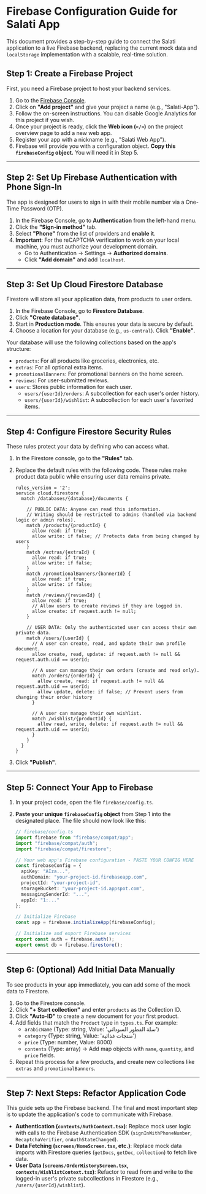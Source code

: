 # Firebase Configuration Guide for Salati App

This document provides a step-by-step guide to connect the Salati application to a live Firebase backend, replacing the current mock data and `localStorage` implementation with a scalable, real-time solution.

## Step 1: Create a Firebase Project

First, you need a Firebase project to host your backend services.

1.  Go to the [Firebase Console](https://console.firebase.google.com/).
2.  Click on **"Add project"** and give your project a name (e.g., "Salati-App").
3.  Follow the on-screen instructions. You can disable Google Analytics for this project if you wish.
4.  Once your project is ready, click the **Web icon (`</>`)** on the project overview page to add a new web app.
5.  Register your app with a nickname (e.g., "Salati Web App").
6.  Firebase will provide you with a configuration object. **Copy this `firebaseConfig` object.** You will need it in Step 5.

---

## Step 2: Set Up Firebase Authentication with Phone Sign-In

The app is designed for users to sign in with their mobile number via a One-Time Password (OTP).

1.  In the Firebase Console, go to **Authentication** from the left-hand menu.
2.  Click the **"Sign-in method"** tab.
3.  Select **"Phone"** from the list of providers and **enable it**.
4.  **Important**: For the reCAPTCHA verification to work on your local machine, you must authorize your development domain.
    *   Go to Authentication -> Settings -> **Authorized domains**.
    *   Click **"Add domain"** and add `localhost`.

---

## Step 3: Set Up Cloud Firestore Database

Firestore will store all your application data, from products to user orders.

1.  In the Firebase Console, go to **Firestore Database**.
2.  Click **"Create database"**.
3.  Start in **Production mode**. This ensures your data is secure by default.
4.  Choose a location for your database (e.g., `us-central`). Click **"Enable"**.

Your database will use the following collections based on the app's structure:
-   `products`: For all products like groceries, electronics, etc.
-   `extras`: For all optional extra items.
-   `promotionalBanners`: For promotional banners on the home screen.
-   `reviews`: For user-submitted reviews.
-   `users`: Stores public information for each user.
    -   `users/{userId}/orders`: A subcollection for each user's order history.
    -   `users/{userId}/wishlist`: A subcollection for each user's favorited items.

---

## Step 4: Configure Firestore Security Rules

These rules protect your data by defining who can access what.

1.  In the Firestore console, go to the **"Rules"** tab.
2.  Replace the default rules with the following code. These rules make product data public while ensuring user data remains private.

    ```
    rules_version = '2';
    service cloud.firestore {
      match /databases/{database}/documents {
    
        // PUBLIC DATA: Anyone can read this information.
        // Writing should be restricted to admins (handled via backend logic or admin roles).
        match /products/{productId} {
          allow read: if true;
          allow write: if false; // Protects data from being changed by users
        }
        match /extras/{extraId} {
          allow read: if true;
          allow write: if false;
        }
        match /promotionalBanners/{bannerId} {
          allow read: if true;
          allow write: if false;
        }
        match /reviews/{reviewId} {
          allow read: if true;
          // Allow users to create reviews if they are logged in.
          allow create: if request.auth != null;
        }
    
        // USER DATA: Only the authenticated user can access their own private data.
        match /users/{userId} {
          // A user can create, read, and update their own profile document.
          allow create, read, update: if request.auth != null && request.auth.uid == userId;
    
          // A user can manage their own orders (create and read only).
          match /orders/{orderId} {
            allow create, read: if request.auth != null && request.auth.uid == userId;
            allow update, delete: if false; // Prevent users from changing their order history
          }
    
          // A user can manage their own wishlist.
          match /wishlist/{productId} {
            allow read, write, delete: if request.auth != null && request.auth.uid == userId;
          }
        }
      }
    }
    ```
3.  Click **"Publish"**.

---

## Step 5: Connect Your App to Firebase

1.  In your project code, open the file `firebase/config.ts`.
2.  **Paste your unique `firebaseConfig` object** from Step 1 into the designated place. The file should now look like this:

    ```typescript
    // firebase/config.ts
    import firebase from "firebase/compat/app";
    import "firebase/compat/auth";
    import "firebase/compat/firestore";

    // Your web app's Firebase configuration - PASTE YOUR CONFIG HERE
    const firebaseConfig = {
      apiKey: "AIza...",
      authDomain: "your-project-id.firebaseapp.com",
      projectId: "your-project-id",
      storageBucket: "your-project-id.appspot.com",
      messagingSenderId: "...",
      appId: "1:..."
    };

    // Initialize Firebase
    const app = firebase.initializeApp(firebaseConfig);

    // Initialize and export Firebase services
    export const auth = firebase.auth();
    export const db = firebase.firestore();
    ```
---

## Step 6: (Optional) Add Initial Data Manually

To see products in your app immediately, you can add some of the mock data to Firestore.

1.  Go to the Firestore console.
2.  Click **"+ Start collection"** and enter `products` as the Collection ID.
3.  Click **"Auto-ID"** to create a new document for your first product.
4.  Add fields that match the `Product` type in `types.ts`. For example:
    *   `arabicName` (Type: string, Value: 'سلة الفطور السوداني')
    *   `category` (Type: string, Value: 'منتجات غذائية')
    *   `price` (Type: number, Value: 8000)
    *   `contents` (Type: array) -> Add map objects with `name`, `quantity`, and `price` fields.
5.  Repeat this process for a few products, and create new collections like `extras` and `promotionalBanners`.

---

## Step 7: Next Steps: Refactor Application Code

This guide sets up the Firebase backend. The final and most important step is to update the application's code to communicate with Firebase.

-   **Authentication (`contexts/AuthContext.tsx`)**: Replace mock user logic with calls to the Firebase Authentication SDK (`signInWithPhoneNumber`, `RecaptchaVerifier`, `onAuthStateChanged`).
-   **Data Fetching (`screens/HomeScreen.tsx`, etc.)**: Replace mock data imports with Firestore queries (`getDocs`, `getDoc`, `collection`) to fetch live data.
-   **User Data (`screens/OrderHistoryScreen.tsx`, `contexts/WishlistContext.tsx`)**: Refactor to read from and write to the logged-in user's private subcollections in Firestore (e.g., `/users/{userId}/wishlist`).